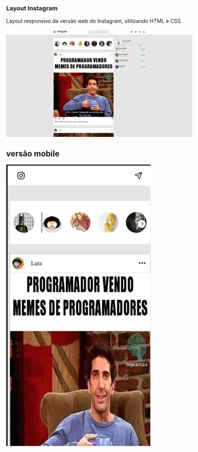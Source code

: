 ### Layout Instagram 
Layout responsivo da versão web do Instagram, utilizando HTML e CSS


![](./img/instaweb.png)

## versão mobile

![](./img/instamoba.png)